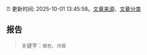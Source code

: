 :alarm_clock: 更新时间: 2025-10-01 13:45:58。[文章来源](/README.md)、[文章分类](/TAGS.md)

## 报告


> 关键字：`报告`、`月报`



